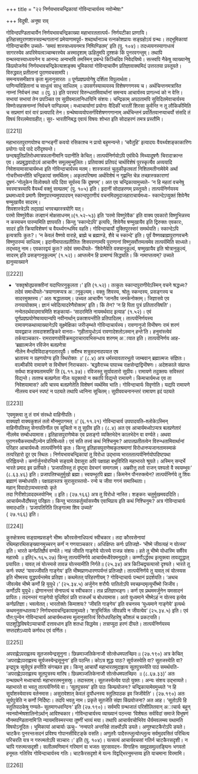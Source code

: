 +++
title = "२२ निर्णयभावचन्द्रिकायां गोविन्दाचार्यस्य नवोन्मेषाः"

+++
विदुषी. अनूषा राव्

गोविन्दपण्डिताचार्येन  निर्णयभावचन्द्रिकाख्या  महाभारततात्पर्य-
निर्णयटीका  प्राणायि।  इतिहासपुराणशास्त्रग्रन्थगातानां  प्रमेयाणामपूर्व- 
शब्दार्थानाञ्च रत्नकोशप्रायः सङ्ग्रहोऽयं ग्रन्थः। तद्भूमिकायां गोविन्दाचार्येण 
उच्यते-  ‘समग्रं  शास्त्राध्ययनमत्र  निष्पिण्डितम्’  इति  (पु.  १०४)। 
तदध्ययनस्यागाधत्वं  सागरस्येव  अपरिमेयत्वञ्चाम्बरस्येव  अस्मादृशाम् 
ऊहितुमपि  दुश्शकं  किं  पुनरवगन्तुम्।  तथापि  ग्रन्थस्यास्याध्ययनेन  य 
आनन्दः अन्वभावि तमस्मिन् प्रबन्धे किञ्चिदिव निवेदयिष्ये।
सत्स्वपि नैकेषु व्याख्यानेषु किंप्रयोजनेयं निर्णयभावचन्द्रिकेत्याशङ्क्य 
भूमिकायां गोविन्दाचार्येण प्रतिज्ञावाक्यमिदं उत्तरतया प्रस्तूयते।
विरुद्धवत् प्रतीतानां पुराणवचसामपि।  
समन्वयसमीक्षात्र कृता मूलानुसारतः ॥
पूर्णप्रज्ञप्रयोगेषु दर्शिता विपुलार्थता।  
पाणिन्यविहितानां च साधुत्वं साधु साधितम् ॥
उपसर्गस्याव्ययस्य विशेषणगणस्य च। 
अर्थचिन्तनमत्रास्ति नाम्नां निर्वचनं तथा ॥ (पु. ३) इति
परस्परं विरुन्धतामिवार्थानां समन्वय आचार्यस्य प्रागल्भ्यं को न वेत्ति। 
सभायां सभायां तेन प्रपञ्चित एव सुग्रीवमालानिधायिनि संशयः। चन्द्रिकाम् 
अपठतामपि सुविदितमेवाचार्यस्य विष्णोःसहस्रनाम्नां निर्वचने पाण्डित्यम्। 
मध्वाचार्याणां प्रयोगाः वैदिकीं भारतीं शिरसा कुर्वन्ति न तु लौकिकीमिति 
च सप्रमाणं वारं वारं प्रत्यपादि तेन। ग्रन्थेष्वव्ययोपसर्गविशेषणगणानाम् 
अर्थचिन्तनं प्रवर्तितवानप्याचर्यो संसदि तं विषयं विरलमेवाग्रहीत्। सुर-
भारतीनिबद्ध एवायं विषयः शोभत इति सोदाहरणं तमत्र प्रस्तौमि। 

[[221]]

महाभारतपुराणयोश्च वाग्भङ्गीं कवयो रसिकाश्च न प्रायो बहुमन्यन्ते। 
‘चवैतुहि’ इत्यादयः वैयर्थ्यशङ्काकारिणः प्रयोगाः पादे पादे दरीदृश्यन्ते।  
छन्दश्च्युतिप्रतिरोधमात्रफलानीमानि पदानीति केचित्। तात्पर्यनिर्णयोऽपि 
एवंविधैः  मिथ्यादूषणैः  चिरादाक्रान्त  एव।  अप्रबुद्धवादोऽयं  आचार्येण 
समूलमुन्मूलितः।  प्रतिवाक्यं  प्रतिपदं  चार्थविशेषं  पुरस्कृत्यैव  अव्ययादि 
निवेशयामासाचार्यमध्व इति गोविन्दाचार्यस्य मतम्। शास्त्रजातं चुलुकीकृतवतां 
निशितमतीनामेवेमे अर्था गोचरीभवन्तीति चन्द्रिकायां समर्थितम्। अकृतपरिश्रमा 
अर्थविशेषं न गृह्णन्ति चेन्न तच्छास्त्रकाराणां दूषणं-‘नोलूकेन विलोक्यते यदि 
दिवा सूर्यस्य किं दूषणम्’। अत एव चन्द्रिकायामुच्यते- ‘न हि महतां वचनेषु 
स्वरमात्रस्यापि वैयर्थ्यं वक्तुं साम्प्रतम्’ (पु. १०५) इति। 
इदानीं सोदाहरणम् प्रस्तूयते। तात्पर्यनिर्णयस्य प्रथमाध्याये प्रमाणैः 
विष्णुपारम्यमुपपादयन् स्कान्दपुराणीयं वचनमिदमुदाजहाराचार्यमध्वः- 
स्कान्देऽप्युक्तं शिवेनैव षण्मुखायैव सादरम्।  
शिवशास्त्रेऽपि तद्ग्राह्यं भगवच्छास्त्रयोगि यत्।  
परमो विष्णुरेवैकः तज्ज्ञानं मोक्षसाधनम्॥(१.५२-५३) इति
‘परमो विष्णुरेवैक’ इति वाक्य एवकारो विष्णुभिन्नस्य न कस्यचन 
पारम्यमिति ज्ञापयति। किन्तु ‘स्कान्देऽपि’ इत्यपिः, शिवेनैव षण्मुखायैव 
इति द्विरुक्तः एवकारः, सादरं इति क्रियाविशेषणं च वैयर्थ्यगन्धमिव वहति। 
गोविन्दाचार्यो युक्तिपुरस्सरं समर्थयति। स्कान्देऽपि इत्यत्रापिः कुतः?। ‘न 
केवलं  वैष्णवे  वाराहे,  ब्राह्मे  च  ब्रह्माण्डे,  शैवे  च  स्कान्दे’  इति।  पूर्वं 
वैष्णवब्राह्मपुराणवचनैः  विष्णुपारम्यं  साधितम्।  इदानीमापातप्रतीतितः 
शिवपराणामपि पुराणानां विष्णुसर्वोत्तमत्वमेव तात्पर्यमिति साध्यते। तद्भवतु 
नाम।  एवकारद्वयं  कुतः?  तदेवं  समाधीयते-  ‘शिवेनैवेति  वक्त्रानुकूल्यं, 
षण्मुखायैव इति श्रोत्रानुकूल्यं, सादरम् इति प्रसङ्गानुकूल्यम्’ (१.५२)। 
आप्तत्वेन हि प्रामाण्यं सिद्ध्यति। किं नामाप्तत्वम्? उच्यते ह्यनुव्याख्याने 

[[222]]

-  ‘वक्तृश्रोतृप्रसक्तीनां  यदाप्तिरनुकूलता।’  इति  (१.५२)।  तत्कुतः 
स्कान्दपुराणीयेऽस्मिन्  वचने  श्रद्धध्मः?  तदेवं  समाधीयते-‘त्रयाणामप्यत्र 
अानुकूल्यम्। वक्तुः शिवस्य, श्रोतुः स्कन्दस्य, प्रसङ्गस्य च सादरमुक्तस्य।’ 
अतः श्रद्धातव्यम्। उच्यत आचार्येण ‘जानतैव जनकेनोक्तम्। जिज्ञासवे एव 
तनयायोक्तम्। ज्ञानं भवेदित्यादरेणैवोक्तम्’ इति। किं तेन? ‘न हि पिता 
पुत्रं  प्रतितारयिषति’।  नन्वेतदर्थवादमात्रमिति  शङ्कायां–  ‘सादरमिति 
नायमर्थवाद इत्याह’ (१.५२)। एवं पूर्णप्रज्ञप्रयोगेष्वव्ययान्यपि नवीनार्थान् 
प्रकाशयन्तीति प्रतिपादितम्। 
तात्पर्यनिर्णयस्य  रामायणकथाव्याख्यानेऽपि  सूक्ष्मेक्षिका  जरीजृम्भते 
गोविन्दाचार्यस्य।  रावणानुजो  विभीषणः  रामं  शरणं  यावद्वव्राज 
तावदाशशङ्किरे वानराः- ‘गृहीतायुधोऽयं रावणादेशतोऽस्मान् हन्ते’ति। 
हनुमांस्त्वेवं तर्कयाञ्चकार- रामरावणयोर्विक्रमदुराचारावभिसन्धाय शरणम् 
अायात इति। तात्पर्यनिर्णय आह-
‘ब्रह्मात्मजेन रविजेन बलप्रणेत्रा  
नीलेन मैन्दविविदाङ्गदतारपूर्वैः। 
सर्वैश्च शत्रुसदनादपयात एष  
भ्रातास्य न ग्रहणयोग्य इति स्थिरोक्तः ॥’ (८.४)
अत्र  धर्मस्यावतारभूतो  जाम्बवान्  ब्रह्मात्मजः  संज्ञितः।  वाल्मीकीये 
रामायणे स विभीषणं निराचकार- ‘बद्धवैराच्च पापाच्च राक्षसेन्द्राद्विभीषणः। 
अदेशकाले संप्राप्तः सर्वथा शङ्क्यतामयमि’ ति (६.११.३७)। रविजस्तु 
सूर्यावतारो सुग्रीवः। रामायणे तदुक्तयः सविस्तरं विद्यन्ते। ततश्च बलप्रणेता 
नीलः  यदुक्तयो  न  क्कापि  विद्यन्ते  रामायणे।  किमाचार्यमध्व  एव  ता 
निवेशयामास?  अपि  चास्य  बलप्रणेतेति  विशेषणं  व्यर्थमिव  भाति। 
गोविन्दाचार्यः विवृणोति। यद्यपि रामायणे नीलस्य वचनं स्पष्टं न पठ्यते 
तथापि ध्वनिना सूचितम्। सुग्रीववचनानन्तरं रामायण इदं पठ्यते 

[[223]]

‘एवमुक्त्वा तु तं रामं संरब्धो वाहिनीपतिः।  
वाक्यज्ञो वाक्यकुशलं ततो मौनमुपागमत् ॥’ (६.११.२१)
गोविन्दाचार्य  उपपादयति–श्लोकेऽस्मिन्  वाहिनीपतिस्तु  सेनापतिर्नील 
एव  सूचितो  न  तु  सुग्रीव  इति।  (८.४)  अत  एव  आचार्यमध्वोऽप्यत्र 
बलप्रणेतारं नीलमेव सम्बोधयामास।
इतिहासपुराणेष्वेक  एव  प्रसङ्गो  व्यक्तिभेदेन  कालभेदेन  वा  वर्ण्यते। 
अथवा पुराणस्यैकस्यार्थोऽन्येन प्रतिषिध्यते। एवं सति तत्त्वं कथं निश्चिनुमः? 
आपातप्रतीतत्वेन विरुन्धतामिवार्थानां परिहार आचार्यमध्वैः तात्पर्यनिर्णये 
कृतः।  किन्तु  इतिहासपुराणेष्वकृतश्रमाणां  विरोधानप्यजानतामस्माकं 
तत्परिहारो  दूर  एव  स्थितः।  निर्णयभावचन्द्रिकायां  तु  विरोधा  उद्भाव्य 
भारततात्पर्यनिर्णयोपदिष्टपथा परिह्नियन्ते। 
कर्णार्जुनयोरन्तिमे सङ्ग्रामे देवासुरा अपि पक्षग्रहा बभुविरिति महाभारते 
श्रूयते। अस्मिन् सन्दर्भे भारते प्रमाद इव प्रतीयते। ‘प्रजापतिस्तु तं दृष्ट्वा 
देवभागं  समागतम्।  अब्रवीत्तु  ततो  राजन्  पश्यतो  वै  स्वयम्भुवः’ 
(८.६३.४६) इति। प्रजापतिश्चतुर्मुखो ब्रह्मा। स्वयम्भूरपि ब्रह्मा। किमनेन 
पौनरुक्त्येन? तात्पर्यनिर्णये तु शिवः ब्रह्माणं सम्बोधयति। 
पक्षग्रहास्तत्र सुरासुरास्तयो- 
रन्ये च जीवा गगनं समास्थिताः।  
महान् विवादोऽप्यभवत्तयोः कृते  
तदा गिरीशोऽवददब्जयोनिम् ॥ इति। (२७.१६६) 
अत्र तु विरोधो नास्ति। शङ्करः चतुर्मुखमवददिति। आचार्यमध्वैर्दोषस्तु 
परिहृतः। किन्तु भारतकर्तुर्व्यासस्यैष एवाभिप्राय इति कथं निश्चिनुमः? अत्र 
गोविन्दाचार्यः  समादधाति।  ‘प्रजापतिरिति  लिङ्गात्मा  शिव  उच्यते’  
( २७.१६६) इति। 

[[224]]

कुरुक्षेत्रस्य  सङ्ग्रामप्रसङ्गे  भीष्मः  कौरवसेनाधिपत्यं  स्वीचकार।  तदा 
कौरवसेनायां रथिमहारथिसङ्ख्यानमुच्चरन् कर्णं न गणयाञ्चकार। अधिक्षिप्तः 
कर्णः प्रतिजज्ञे- ‘भीष्मे जीवत्यहं न योत्स्य’ इति। भारते कर्णप्रतिज्ञैवं 
वर्ण्यते। 
नाहं जीवति गाङ्गेये योत्स्ये राजन्न संशयः। 
हते तु भीष्मे योधास्मि सर्वैरेव महारथैः ॥ इति(५.१६५.२७)
किन्तु तात्पर्यनिर्णये आचार्यमध्वैरेवमनूद्यते। 
कर्ण्णोऽर्द्धरथ इत्युक्त्वा तावद्युद्धात् प्रयापितः। 
यावत् त्वं योत्स्यसे तावन्न योत्स्यामीति निर्गते॥ (२५.३४)
अत्र  किञ्चिद्व्यत्यासो  दृश्यते।  भारते  तु  कर्णः  स्पष्टं  ‘यावज्जीवति 
गाङ्गेय’ इति भीष्मप्राणधारणपर्यन्तं प्रतिजज्ञे। तात्पर्यनिर्णये तु यावत् त्वं 
योत्स्यस इति भीष्मस्य युद्धपर्यन्तमेव प्रतिज्ञा। कथमेतत् परिहरणीयम् ? 
गोविन्दाचार्यः पन्थानं प्रदर्शयति।
‘अथच जीवत्येव भीष्मे कर्णो हि युयुधे।’ (२५.३४.५) अर्जुनेन 
शरौघैः  पातितोऽपि  स्वच्छन्दमृत्युर्भीष्मो  जिजीव।  कर्णोऽपि  युयुधे। 
द्रोणानन्तरं सेनापत्यं च स्वीचकार। तन्न प्रतिज्ञाभङ्गः। कर्ण एव प्रथममर्जुनेन 
यमसादनं प्रापितः। तदनन्तरं गाङ्गेयो युधिष्ठिरं प्रति राजधर्मं च बोधयामास। 
अतो  युध्यमाने  भीष्मेऽहं  न  योत्स्य  इत्येव  कर्णप्रतिज्ञा।  भवत्वेतत्। 
भारतोक्तेः किमाशयः? ‘जीवति गाङ्गेय’ इति वचनस्य ‘युध्यमाने गाङ्गेये’ 
इत्यर्थः  कथमनुसन्धातव्यः?  निर्णयभावचन्द्रिकायामुच्यते।  ‘शत्रुभिर्जितः 
जीवन्नपि न जीवत्येव’ (२५.३४.५) इति। एवं पौऩ:पुन्येन गोविन्दाचार्य 
आचार्यमध्वस्य मूलानुसारित्वं विरोधपरिहारेषु कौशलं च प्रकटयति।
पाठशुद्धिविषयेऽप्याचार्यो दत्तावधान इति शतधा सिद्धमेव। तत्राप्युदा 
हरणं दीयते। तात्पर्यनिर्णयस्य सप्तदशेऽध्याये कर्णवध एवं वर्णितः। 

[[225]]

अपराह्णेऽपराह्णस्य सूतजस्येन्द्रसूनुना। 
छिन्नमञ्जलिकेनाजौ सोत्सेधमपतच्छिरः॥ (२७.१९०)
अत्र  केचित्  ‘अपराह्णेऽपराह्णस्य  सूर्यजस्येन्द्रसूनुना’  इति  पठन्ति। 
कोऽत्र शुद्धः पाठः? सूर्यजस्येति वा? सूतजस्येति वा? इन्द्रपुत्रः सूर्यपुत्रं 
हन्तीति संगच्छत इव। किन्तु आचार्यो महाभारतमुदाहृत्य सूतपुत्रस्येति पाठं 
समर्थयति-  ‘अपराह्णेऽपराह्णस्य  सूतपुत्रस्य  मारिष।  छिन्नमञ्जलिकेनाजौ 
सोत्सेधमपतच्छिरः  ॥  (८.६७.३३)’  अतः  ग्रन्थग्रथने  मध्वाचार्याः 
महाभारतमनुसस्रुः। तदास्ताम्। सूतजस्येत्येव पाठो युक्तः। अन्यः संशय 
उद्भाव्यते। महाभारते वा भवतु तात्पर्यनिर्णये वा। ‘सूतपुत्रस्य’ इति पाठः 
किम्प्रयोजनः?  चन्द्रिकायामेवमुच्यते  ‘न  हि  सूर्यांशस्येवास्य  वर्तनमास। 
असुरावेशात् केवलं दुर्योधनस्य स्तुतिपाठक इव जिजीवेति’। (२७.१९०) 
अतः सूर्यपुत्रेति न कर्णो निर्दिष्टः। तदपि भवतु नाम। प्रकृते सूतजेति संज्ञा 
किंप्रयोजना?  अत  आह।  ‘सूतोऽपि  हि  स्तुतिपाठकेषु  गण्यते– 
सूतमागधवन्दिनः’ इति (२७.१९०)। सर्वमपि ग्रन्थजातं परिशीलितवान् 
अाचार्यः बहून् नवनवोन्मेषशालिनोऽर्थान् आविश्चकार।
गोविन्दाचार्यस्य व्याख्यानं पठन्त्या ‘विशेषतः सर्वविदां समाजे विभूषणं 
मौनमपण्डितानामि’ति  न्यायमविस्मरन्त्या  तूष्णीं  भाव्यं  मया।  तथापि 
आचार्यवचोभिरेव  धैर्यमवलम्ब्य  यथामति  विषयोऽनूदितः।  भूमिकायां 
आचार्याः ऊचुः- ‘नन्वपारे अन्तरिक्षे तार्क्ष्योऽपि डयते। अणुश्चाटकैरोऽपि 
डयते। चाटकैरः पुनरन्तःसदनं प्रविश्य गोपानसीविटङ्के वसति। अणुतरैः 
पादैरुत्प्लुत्योत्प्लुत्य सर्वमुदवसितं परिचित्य परिचरति यत्र न गरुत्मतोऽपि 
सञ्चारः।’ इति (पु. १०४)। यत्सत्यं आचार्यवचसां गतिर्न चाटकैरसदृशी। 
न चापि गरुत्मत्सदृशी। सलीलमणिमानं गरिमाणं वा भजतः सुरसावदन-
विगाहिनः  समुद्रसमुल्लङ्घिनः  भगवतो  हनूमतः  गतिरिव  गोविन्दाचार्यस्य 
गतिः। चाटकैरसदृशो मे यत्नः विद्वद्भिरनुमन्तव्य इति याचमाना विरमामि।

[[226]]
